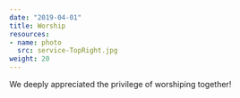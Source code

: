 ```yaml
---
date: "2019-04-01"
title: Worship
resources:
- name: photo
  src: service-TopRight.jpg
weight: 20
---
```


We deeply appreciated the privilege of worshiping together!

